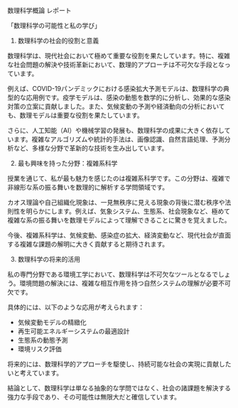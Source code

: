 数理科学概論 レポート

「数理科学の可能性と私の学び」

1. 数理科学の社会的役割と意義

数理科学は、現代社会において極めて重要な役割を果たしています。特に、複雑な社会問題の解決や技術革新において、数理的アプローチは不可欠な手段となっています。

例えば、COVID-19パンデミックにおける感染拡大予測モデルは、数理科学の典型的な応用例です。疫学モデルは、感染の動態を数学的に分析し、効果的な感染対策の立案に貢献しました。また、気候変動の予測や経済動向の分析においても、数理モデルは重要な役割を果たしています。

さらに、人工知能（AI）や機械学習の発展も、数理科学の成果に大きく依存しています。複雑なアルゴリズムや統計的手法は、画像認識、自然言語処理、予測分析など、多様な分野で革新的な技術を生み出しています。

2. 最も興味を持った分野：複雑系科学

授業を通じて、私が最も魅力を感じたのは複雑系科学です。この分野は、複雑で非線形な系の振る舞いを数理的に解析する学問領域です。

カオス理論や自己組織化現象は、一見無秩序に見える現象の背後に潜む秩序や法則性を明らかにします。例えば、気象システム、生態系、社会現象など、極めて複雑な系の振る舞いを数理モデルによって理解できることに驚きを覚えました。

今後、複雑系科学は、気候変動、感染症の拡大、経済変動など、現代社会が直面する複雑な課題の解明に大きく貢献すると期待されます。

3. 数理科学の将来的活用

私の専門分野である環境工学において、数理科学は不可欠なツールとなるでしょう。環境問題の解決には、複雑な相互作用を持つ自然システムの理解が必要不可欠です。

具体的には、以下のような応用が考えられます：
- 気候変動モデルの精緻化
- 再生可能エネルギーシステムの最適設計
- 生態系の動態予測
- 環境リスク評価

将来的には、数理科学的アプローチを駆使し、持続可能な社会の実現に貢献したいと考えています。

結論として、数理科学は単なる抽象的な学問ではなく、社会の諸課題を解決する強力な手段であり、その可能性は無限大だと確信しています。